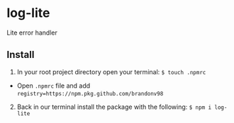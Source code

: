 # log-lite
 Lite error handler

## Install 

1. In your root project directory open your terminal:
```$ touch .npmrc```

- Open `.npmrc` file and add 
```registry=https://npm.pkg.github.com/brandonv98```

2. Back in our terminal install the package with the following:
```$ npm i log-lite```

